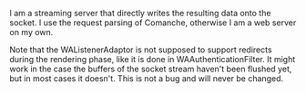 I am a streaming server that directly writes the resulting data onto the socket. I use the request parsing of Comanche, otherwise I am a web server on my own.

Note that the WAListenerAdaptor is not supposed to support redirects during the rendering phase, like it is done in WAAuthenticationFilter. It might work in the case the buffers of the socket stream haven't been flushed yet, but in most cases it doesn't. This is not a bug and will never be changed.
